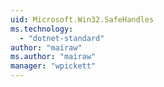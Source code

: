 ```yaml
---
uid: Microsoft.Win32.SafeHandles
ms.technology: 
  - "dotnet-standard"
author: "mairaw"
ms.author: "mairaw"
manager: "wpickett"
---
```

